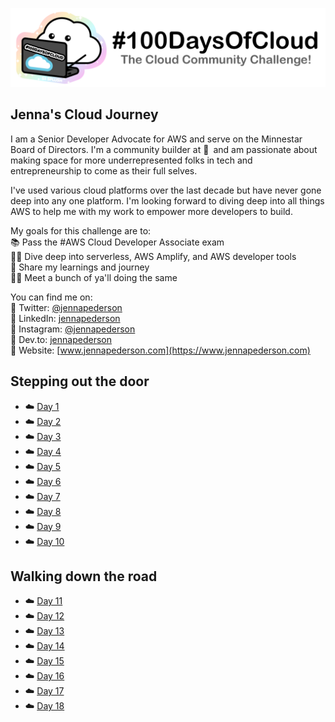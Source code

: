 <p align="center">
  <img src="banner.png">
</p>

<!--

## The Challenge
1. Read about the challenge and register at [#100DaysOfCloud.com](https://100DaysOfCloud.com)
2. Join the [Discord Channel](https://discord.gg/c6Db8nY)
3. Copy the [100DaysOfCloud/100DaysOfCloud Journey Template](https://github.com/100DaysOfCloud/100DaysOfCloud/generate)
4. Use the [Micro](Templates/000-DAY-ARTICLE-MICRO-TEMPLATE.md), [Short](Templates/001-DAY-ARTICLE-SHORT-TEMPLATE.md) or [Long](Templates/002-DAY-ARTICLE-LONG-TEMPLATE.md) Day Journey Template and document your day-to-day progress.
5. Update your main README to link back to your Day Journey article
4. If you need ideas go to [#100DaysOfCloudIdeas](https://github.com/100DaysOfCloud/100DaysOfCloudIdeas)

## How to use this template:
Fill in your details where you see this icon ✍️
We have provided a sample Day Journey entry staring at 0. You can delete this example.

-->

## Jenna's Cloud Journey

I am a Senior Developer Advocate for AWS and serve on the Minnestar Board of Directors. I'm a community builder at 💛 and am passionate about making space for more underrepresented folks in tech and entrepreneurship to come as their full selves.

I've used various cloud platforms over the last decade but have never gone deep into any one platform. I'm looking forward to diving deep into all things AWS to help me with my work to empower more developers to build.

My goals for this challenge are to:  
📚 Pass the #AWS Cloud Developer Associate exam  
🏊‍♀️ Dive deep into serverless, AWS Amplify, and AWS developer tools  
📣 Share my learnings and journey  
👯‍♀️ Meet a bunch of ya'll doing the same  

You can find me on:  
🔹 Twitter: [@jennapederson](https://twitter.com/jennapederson)  
🔹 LinkedIn: [jennapederson](https://www.linkedin.com/in/jennapederson/)  
🔹 Instagram: [@jennapederson](https://instagram.com/jennapederson)  
🔹 Dev.to: [jennapederson](https://dev.to/jennapederson)  
🔹 Website: [www.jennapederson.com](https://www.jennapederson.com)  

## Stepping out the door

- ☁️ [Day 1](Journey/001/Readme.md)
- ☁️ [Day 2](Journey/002/Readme.md)
- ☁️ [Day 3](Journey/003/Readme.md)
- ☁️ [Day 4](Journey/004/Readme.md)
- ☁️ [Day 5](Journey/005/Readme.md)
- ☁️ [Day 6](Journey/006/Readme.md)
- ☁️ [Day 7](Journey/007/Readme.md)
- ☁️ [Day 8](Journey/008/Readme.md)
- ☁️ [Day 9](Journey/009/Readme.md)
- ☁️ [Day 10](Journey/010/Readme.md)

## Walking down the road

- ☁️ [Day 11](Journey/011/Readme.md)
- ☁️ [Day 12](Journey/012/Readme.md)
- ☁️ [Day 13](Journey/013/Readme.md)
- ☁️ [Day 14](Journey/014/Readme.md)
- ☁️ [Day 15](Journey/015/Readme.md)
- ☁️ [Day 16](Journey/016/Readme.md)
- ☁️ [Day 17](Journey/017/Readme.md)
- ☁️ [Day 18](Journey/018/Readme.md)
<!--
- ☁️ [Day 19](Journey/019/Readme.md)
- ☁️ [Day 20](Journey/020/Readme.md)

## Crossing the bridge

- ☁️ [Day 21](Journey/021/Readme.md)
- ☁️ [Day 22](Journey/022/Readme.md)
- ☁️ [Day 23](Journey/023/Readme.md)
- ☁️ [Day 24](Journey/024/Readme.md)
- ☁️ [Day 25](Journey/025/Readme.md)
- ☁️ [Day 26](Journey/026/Readme.md)
- ☁️ [Day 27](Journey/027/Readme.md)
- ☁️ [Day 28](Journey/028/Readme.md)
- ☁️ [Day 29](Journey/029/Readme.md)
- ☁️ [Day 30](Journey/030/Readme.md)

## Into the bushy, thorny forest

- ☁️ [Day 31](Journey/031/Readme.md)
- ☁️ [Day 32](Journey/032/Readme.md)
- ☁️ [Day 33](Journey/033/Readme.md)
- ☁️ [Day 34](Journey/034/Readme.md)
- ☁️ [Day 35](Journey/035/Readme.md)
- ☁️ [Day 36](Journey/036/Readme.md)
- ☁️ [Day 37](Journey/037/Readme.md)
- ☁️ [Day 38](Journey/038/Readme.md)
- ☁️ [Day 39](Journey/039/Readme.md)
- ☁️ [Day 40](Journey/040/Readme.md)

## Trekking the dunes

- ☁️ [Day 41](Journey/041/Readme.md)
- ☁️ [Day 42](Journey/042/Readme.md)
- ☁️ [Day 43](Journey/043/Readme.md)
- ☁️ [Day 44](Journey/044/Readme.md)
- ☁️ [Day 45](Journey/045/Readme.md)
- ☁️ [Day 46](Journey/046/Readme.md)
- ☁️ [Day 47](Journey/047/Readme.md)
- ☁️ [Day 48](Journey/048/Readme.md)
- ☁️ [Day 49](Journey/049/Readme.md)
- ☁️ [Day 50](Journey/050/Readme.md)

## Winding through the canyons

- ☁️ [Day 51](Journey/051/Readme.md)
- ☁️ [Day 52](Journey/052/Readme.md)
- ☁️ [Day 53](Journey/053/Readme.md)
- ☁️ [Day 54](Journey/054/Readme.md)
- ☁️ [Day 55](Journey/055/Readme.md)
- ☁️ [Day 56](Journey/056/Readme.md)
- ☁️ [Day 57](Journey/057/Readme.md)
- ☁️ [Day 58](Journey/058/Readme.md)
- ☁️ [Day 59](Journey/059/Readme.md)
- ☁️ [Day 60](Journey/060/Readme.md)

## Stumbling through the caves

- ☁️ [Day 61](Journey/061/Readme.md)
- ☁️ [Day 62](Journey/062/Readme.md)
- ☁️ [Day 63](Journey/063/Readme.md)
- ☁️ [Day 64](Journey/064/Readme.md)
- ☁️ [Day 65](Journey/065/Readme.md)
- ☁️ [Day 66](Journey/066/Readme.md)
- ☁️ [Day 67](Journey/067/Readme.md)
- ☁️ [Day 68](Journey/068/Readme.md)
- ☁️ [Day 69](Journey/069/Readme.md)
- ☁️ [Day 70](Journey/070/Readme.md)

## Resting at the Lagoon

- ☁️ [Day 71](Journey/071/Readme.md)
- ☁️ [Day 72](Journey/072/Readme.md)
- ☁️ [Day 73](Journey/073/Readme.md)
- ☁️ [Day 74](Journey/074/Readme.md)
- ☁️ [Day 75](Journey/075/Readme.md)
- ☁️ [Day 76](Journey/076/Readme.md)
- ☁️ [Day 77](Journey/077/Readme.md)
- ☁️ [Day 78](Journey/078/Readme.md)
- ☁️ [Day 79](Journey/079/Readme.md)
- ☁️ [Day 80](Journey/080/Readme.md)

## Up into the mountains

- ☁️ [Day 81](Journey/081/Readme.md)
- ☁️ [Day 82](Journey/082/Readme.md)
- ☁️ [Day 83](Journey/083/Readme.md)
- ☁️ [Day 84](Journey/084/Readme.md)
- ☁️ [Day 85](Journey/085/Readme.md)
- ☁️ [Day 86](Journey/086/Readme.md)
- ☁️ [Day 87](Journey/087/Readme.md)
- ☁️ [Day 88](Journey/088/Readme.md)
- ☁️ [Day 89](Journey/089/Readme.md)
- ☁️ [Day 90](Journey/090/Readme.md)

## Into the sky to touch the cloud!

- ☁️ [Day 91](Journey/091/Readme.md)
- ☁️ [Day 92](Journey/092/Readme.md)
- ☁️ [Day 93](Journey/093/Readme.md)
- ☁️ [Day 94](Journey/094/Readme.md)
- ☁️ [Day 95](Journey/095/Readme.md)
- ☁️ [Day 96](Journey/096/Readme.md)
- ☁️ [Day 97](Journey/097/Readme.md)
- ☁️ [Day 98](Journey/098/Readme.md)
- ☁️ [Day 99](Journey/099/Readme.md)
- ☁️ [Day 100](Journey/100/Readme.md)
-->